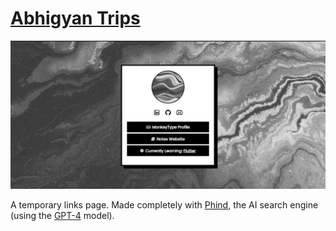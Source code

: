 # [Abhigyan Trips](https://abhigyantrips.dev/)

![Website Screenshot](/assets/screenshot.png)

A temporary links page. Made completely with [Phind](https://www.phind.com/), the AI search engine (using the [GPT-4](https://openai.com/gpt-4) model).
